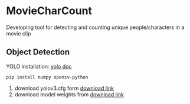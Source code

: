 # MovieCharCount
Developing tool for detecting and counting unique people/characters in a movie clip


## Object Detection

YOLO installation: [yolo doc](https://opencv-tutorial.readthedocs.io/en/latest/yolo/yolo.html)

`pip install numpy opencv-python`
1. download yolov3.cfg form [download link](https://opencv-tutorial.readthedocs.io/en/latest/_downloads/10e685aad953495a95c17bfecd1649e5/yolov3.cfg)
1. download model weights from [download link](https://pjreddie.com/media/files/yolov3.weights)